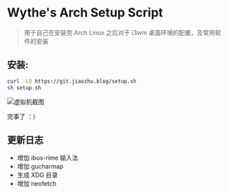 # Wythe's Arch Setup Script

> 用于自己在安装完 Arch Linux 之后对于 i3wm 桌面环境的配置，及常用软件的安装

## 安装:

```bash
curl -LO https://git.jiaozhu.blog/setup.sh
sh setup.sh
```

![虚拟机截图](https://files.tcpiptech.com/blog/arch_setup.png)

完事了 ：）

## 更新日志

- 增加 ibus-rime 输入法
- 增加 gucharmap
- 生成 XDG 目录
- 增加 neofetch

